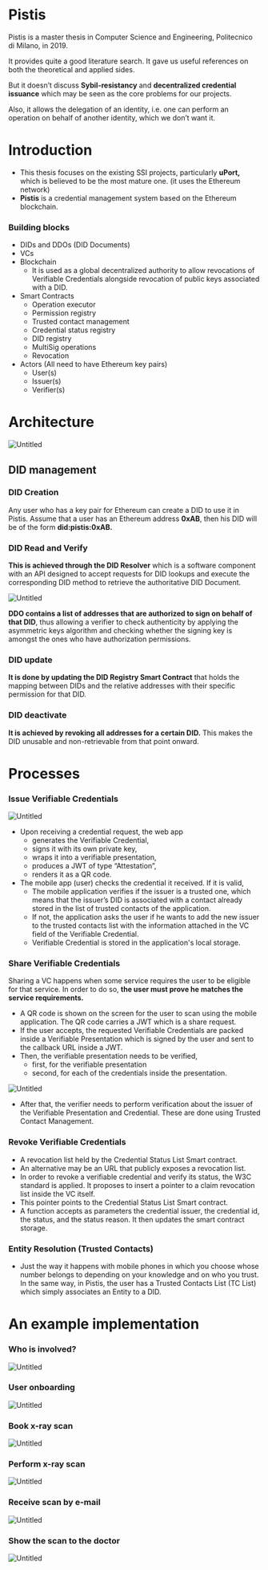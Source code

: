 # Pistis

Pistis is a master thesis in Computer Science and Engineering, Politecnico di Milano, in 2019.

It provides quite a good literature search. It gave us useful references on both the theoretical and applied sides. 

But it doesn’t discuss **Sybil-resistancy** and **decentralized credential issuance** which may be seen as the core problems for our projects. 

Also, it allows the delegation of an identity, i.e. one can perform an operation on behalf of another identity, which we don’t want it.

# Introduction

- This thesis focuses on the existing SSI projects, particularly **uPort,** which is believed to be the most mature one. (it uses the Ethereum network)
- **Pistis** is a credential management system based on the Ethereum blockchain.

### Building blocks

- DIDs and DDOs (DID Documents)
- VCs
- Blockchain
    - It is used as a global decentralized authority to allow revocations of Verifiable Credentials alongside revocation of public keys associated with a DID.
- Smart Contracts
    - Operation executor
    - Permission registry
    - Trusted contact management
    - Credential status registry
    - DID registry
    - MultiSig operations
    - Revocation
- Actors (All need to have Ethereum key pairs)
    - User(s)
    - Issuer(s)
    - Verifier(s)

# Architecture

![Untitled](Pistis%20208d8eefa08c42a0b6eb55b842b1f746/Untitled.png)

## DID management

### **DID Creation**

Any user who has a key pair for Ethereum can create a DID to use it in Pistis. Assume that a user has an Ethereum address **0xAB**, then his DID will be of the form **did:pistis:0xAB.**

### **DID Read and Verify**

**This is achieved through the DID Resolver** which is a software component with an API designed to accept requests for DID lookups and execute the corresponding DID method to retrieve the authoritative DID Document.

![Untitled](Pistis%20208d8eefa08c42a0b6eb55b842b1f746/Untitled%201.png)

**DDO contains a list of addresses that are authorized to sign on behalf of that DID**, thus allowing a verifier to check authenticity by applying the asymmetric keys algorithm and checking whether the signing key is amongst the ones who have authorization permissions.

### DID update

**It is done by updating the DID Registry Smart Contract** that holds the mapping between DIDs and the relative addresses with their specific permission for that DID.

### DID deactivate

**It is achieved by revoking all addresses for a certain DID.** This makes the DID unusable and non-retrievable from that point onward.

# Processes

### Issue Verifiable Credentials

![Untitled](Pistis%20208d8eefa08c42a0b6eb55b842b1f746/Untitled%202.png)

- Upon receiving a credential request, the web app
    - generates the Verifiable Credential,
    - signs it with its own private key,
    - wraps it into a verifiable presentation,
    - produces a JWT of type “Attestation”,
    - renders it as a QR code.
- The mobile app (user) checks the credential it received. If it is valid,
    - The mobile application verifies if the issuer is a trusted one, which means that the issuer’s DID is associated with a contact already stored in the list of trusted contacts of the application.
    - If not, the application asks the user if he wants to add the new issuer to the trusted contacts list with the information attached in the VC field of the Verifiable Credential.
    - Verifiable Credential is stored in the application's local storage.

### Share Verifiable Credentials

Sharing a VC happens when some service requires the user to be eligible for that service. In order to do so, **the user must prove he matches the service requirements.**

- A QR code is shown on the screen for the user to scan using the mobile application. The QR code carries a JWT which is a share request.
- If the user accepts, the requested Verifiable Credentials are packed inside a Verifiable Presentation which is signed by the user and sent to the callback URL inside a JWT.
- Then, the verifiable presentation needs to be verified,
    - first, for the verifiable presentation
    - second, for each of the credentials inside the presentation.

![Untitled](Pistis%20208d8eefa08c42a0b6eb55b842b1f746/Untitled%203.png)

- After that, the verifier needs to perform verification about the issuer of the Verifiable Presentation and Credential. These are done using Trusted Contact Management.

### Revoke Verifiable Credentials

- A revocation list held by the Credential Status List Smart contract.
- An alternative may be an URL that publicly exposes a revocation list.
- In order to revoke a verifiable credential and verify its status, the W3C standard is applied. It proposes to insert a pointer to a claim revocation list inside the VC itself.
- This pointer points to the Credential Status List Smart contract.
- A function accepts as parameters the credential issuer, the credential id, the status, and the status reason. It then updates the smart contract storage.

### Entity Resolution (Trusted Contacts)

- Just the way it happens with mobile phones in which you choose whose number belongs to depending on your knowledge and on who you trust. In the same way, in Pistis, the user has a Trusted Contacts List (TC List) which simply associates an Entity to a DID.

# An example implementation

### **Who is involved?**

![Untitled](Pistis%20208d8eefa08c42a0b6eb55b842b1f746/Untitled%204.png)

### User onboarding

![Untitled](Pistis%20208d8eefa08c42a0b6eb55b842b1f746/Untitled%205.png)

### Book x-ray scan

![Untitled](Pistis%20208d8eefa08c42a0b6eb55b842b1f746/Untitled%206.png)

### Perform x-ray scan

![Untitled](Pistis%20208d8eefa08c42a0b6eb55b842b1f746/Untitled%207.png)

### Receive scan by e-mail

![Untitled](Pistis%20208d8eefa08c42a0b6eb55b842b1f746/Untitled%208.png)

### Show the scan to the doctor

![Untitled](Pistis%20208d8eefa08c42a0b6eb55b842b1f746/Untitled%209.png)